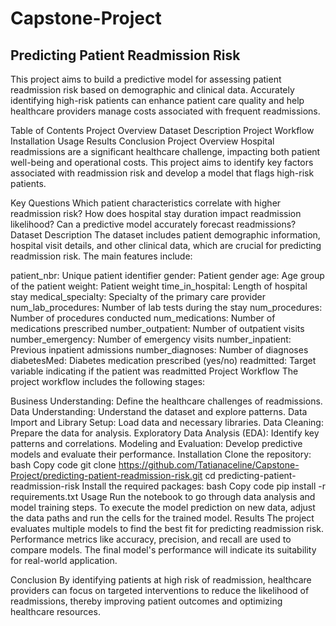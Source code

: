 # Capstone-Project
## Predicting Patient Readmission Risk
This project aims to build a predictive model for assessing patient readmission risk based on demographic and clinical data. Accurately identifying high-risk patients can enhance patient care quality and help healthcare providers manage costs associated with frequent readmissions.

Table of Contents
Project Overview
Dataset Description
Project Workflow
Installation
Usage
Results
Conclusion
Project Overview
Hospital readmissions are a significant healthcare challenge, impacting both patient well-being and operational costs. This project aims to identify key factors associated with readmission risk and develop a model that flags high-risk patients.

Key Questions
Which patient characteristics correlate with higher readmission risk?
How does hospital stay duration impact readmission likelihood?
Can a predictive model accurately forecast readmissions?
Dataset Description
The dataset includes patient demographic information, hospital visit details, and other clinical data, which are crucial for predicting readmission risk. The main features include:

patient_nbr: Unique patient identifier
gender: Patient gender
age: Age group of the patient
weight: Patient weight
time_in_hospital: Length of hospital stay
medical_specialty: Specialty of the primary care provider
num_lab_procedures: Number of lab tests during the stay
num_procedures: Number of procedures conducted
num_medications: Number of medications prescribed
number_outpatient: Number of outpatient visits
number_emergency: Number of emergency visits
number_inpatient: Previous inpatient admissions
number_diagnoses: Number of diagnoses
diabetesMed: Diabetes medication prescribed (yes/no)
readmitted: Target variable indicating if the patient was readmitted
Project Workflow
The project workflow includes the following stages:

Business Understanding: 
Define the healthcare challenges of readmissions.
Data Understanding: Understand the dataset and explore patterns.
Data Import and Library Setup: Load data and necessary libraries.
Data Cleaning: Prepare the data for analysis.
Exploratory Data Analysis (EDA): Identify key patterns and correlations.
Modeling and Evaluation: Develop predictive models and evaluate their performance.
Installation
Clone the repository:
bash
Copy code
git clone https://github.com/Tatianaceline/Capstone-Project/predicting-patient-readmission-risk.git
cd predicting-patient-readmission-risk
Install the required packages:
bash
Copy code
pip install -r requirements.txt
Usage
Run the notebook to go through data analysis and model training steps.
To execute the model prediction on new data, adjust the data paths and run the cells for the trained model.
Results
The project evaluates multiple models to find the best fit for predicting readmission risk. Performance metrics like accuracy, precision, and recall are used to compare models. The final model's performance will indicate its suitability for real-world application.

Conclusion
By identifying patients at high risk of readmission, healthcare providers can focus on targeted interventions to reduce the likelihood of readmissions, thereby improving patient outcomes and optimizing healthcare resources.
